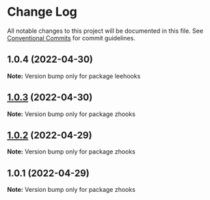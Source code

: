 # Change Log

All notable changes to this project will be documented in this file.
See [Conventional Commits](https://conventionalcommits.org) for commit guidelines.

## 1.0.4 (2022-04-30)

**Note:** Version bump only for package leehooks





## [1.0.3](https://github.com/Owen-Leehx/npm-test/compare/zhooks@1.0.2...zhooks@1.0.3) (2022-04-30)

**Note:** Version bump only for package zhooks





## [1.0.2](https://github.com/Owen-Leehx/npm-test/compare/zhooks@1.0.1...zhooks@1.0.2) (2022-04-29)

**Note:** Version bump only for package zhooks





## 1.0.1 (2022-04-29)

**Note:** Version bump only for package zhooks
